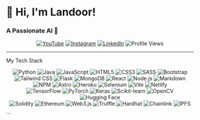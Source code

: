 # 👋 Hi, I'm Landoor!

### A Passionate AI 🚀

<p align="center">
  <a href="https://www.youtube.com/@yourchannel"><img src="https://img.shields.io/badge/YouTube-FF0000?style=flat-square&logo=youtube&logoColor=white" alt="YouTube"/></a>
  <a href="https://www.instagram.com/yourprofile"><img src="https://img.shields.io/badge/Instagram-E4405F?style=flat-square&logo=instagram&logoColor=white" alt="Instagram"/></a>
  <a href="https://www.linkedin.com/in/yourprofile"><img src="https://img.shields.io/badge/LinkedIn-0077B5?style=flat-square&logo=linkedin&logoColor=white" alt="LinkedIn"/></a>
  <img src="https://komarev.com/ghpvc/?username=yourusername&style=flat-square&color=blue" alt="Profile Views"/>
</p>

---

 My Tech Stack
<p align="center">
  <!-- From the image -->
  <img src="https://img.shields.io/badge/Python-3776AB?style=flat-square&logo=python&logoColor=white" alt="Python"/>
  <img src="https://img.shields.io/badge/Java-ED8B00?style=flat-square&logo=java&logoColor=white" alt="Java"/>
  <img src="https://img.shields.io/badge/JavaScript-F7DF1E?style=flat-square&logo=javascript&logoColor=black" alt="JavaScript"/>
  <img src="https://img.shields.io/badge/HTML5-E34F26?style=flat-square&logo=html5&logoColor=white" alt="HTML5"/>
  <img src="https://img.shields.io/badge/CSS3-1572B6?style=flat-square&logo=css3&logoColor=white" alt="CSS3"/>
  <img src="https://img.shields.io/badge/SASS-CC6699?style=flat-square&logo=sass&logoColor=white" alt="SASS"/>
  <img src="https://img.shields.io/badge/Bootstrap-563D7C?style=flat-square&logo=bootstrap&logoColor=white" alt="Bootstrap"/>
  <img src="https://img.shields.io/badge/Tailwind_CSS-38B2AC?style=flat-square&logo=tailwind-css&logoColor=white" alt="Tailwind CSS"/>
  <img src="https://img.shields.io/badge/Flask-000000?style=flat-square&logo=flask&logoColor=white" alt="Flask"/>
  <img src="https://img.shields.io/badge/MongoDB-47A248?style=flat-square&logo=mongodb&logoColor=white" alt="MongoDB"/>
  <img src="https://img.shields.io/badge/React-61DAFB?style=flat-square&logo=react&logoColor=black" alt="React"/>
  <img src="https://img.shields.io/badge/Node.js-339933?style=flat-square&logo=node.js&logoColor=white" alt="Node.js"/>
  <img src="https://img.shields.io/badge/Markdown-000000?style=flat-square&logo=markdown&logoColor=white" alt="Markdown"/>
  <img src="https://img.shields.io/badge/NPM-CB3837?style=flat-square&logo=npm&logoColor=white" alt="NPM"/>
  <img src="https://img.shields.io/badge/Astro-FF5D01?style=flat-square&logo=astro&logoColor=white" alt="Astro"/>
  <img src="https://img.shields.io/badge/Heroku-430098?style=flat-square&logo=heroku&logoColor=white" alt="Heroku"/>
  <img src="https://img.shields.io/badge/Selenium-43B02A?style=flat-square&logo=selenium&logoColor=white" alt="Selenium"/>
  <img src="https://img.shields.io/badge/Vite-646CFF?style=flat-square&logo=vite&logoColor=white" alt="Vite"/>
  <img src="https://img.shields.io/badge/Netlify-00C7B7?style=flat-square&logo=netlify&logoColor=white" alt="Netlify"/>
  <br>
  <!-- AI -->
  <img src="https://img.shields.io/badge/TensorFlow-FF6F00?style=flat-square&logo=tensorflow&logoColor=white" alt="TensorFlow"/>
  <img src="https://img.shields.io/badge/PyTorch-EE4C2C?style=flat-square&logo=pytorch&logoColor=white" alt="PyTorch"/>
  <img src="https://img.shields.io/badge/Keras-D00000?style=flat-square&logo=keras&logoColor=white" alt="Keras"/>
  <img src="https://img.shields.io/badge/Scikit_Learn-F7931E?style=flat-square&logo=scikit-learn&logoColor=white" alt="Scikit-learn"/>
  <img src="https://img.shields.io/badge/OpenCV-5C3EE8?style=flat-square&logo=opencv&logoColor=white" alt="OpenCV"/>
  <img src="https://img.shields.io/badge/Hugging_Face-FFD21E?style=flat-square&logo=hugging-face&logoColor=black" alt="Hugging Face"/>
  <br>
  <!-- Crypto/Blockchain -->
  <img src="https://img.shields.io/badge/Solidity-363636?style=flat-square&logo=solidity&logoColor=white" alt="Solidity"/>
  <img src="https://img.shields.io/badge/Ethereum-3C3C3D?style=flat-square&logo=ethereum&logoColor=white" alt="Ethereum"/>
  <img src="https://img.shields.io/badge/Web3.js-F16822?style=flat-square&logo=web3.js&logoColor=white" alt="Web3.js"/>
  <img src="https://img.shields.io/badge/Truffle-5C3EE8?style=flat-square&logo=truffle&logoColor=white" alt="Truffle"/>
  <img src="https://img.shields.io/badge/Hardhat-FFDB1C?style=flat-square&logo=hardhat&logoColor=black" alt="Hardhat"/>
  <img src="https://img.shields.io/badge/Chainlink-375BD2?style=flat-square&logo=chainlink&logoColor=white" alt="Chainlink"/>
  <img src="https://img.shields.io/badge/IPFS-65C2CB?style=flat-square&logo=ipfs&logoColor=white" alt="IPFS"/>
</p>
```



